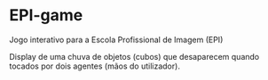 # EPI-game
Jogo interativo para a Escola Profissional de Imagem (EPI)

Display de uma chuva de objetos (cubos) que desaparecem quando tocados por dois agentes (mãos do utilizador).

